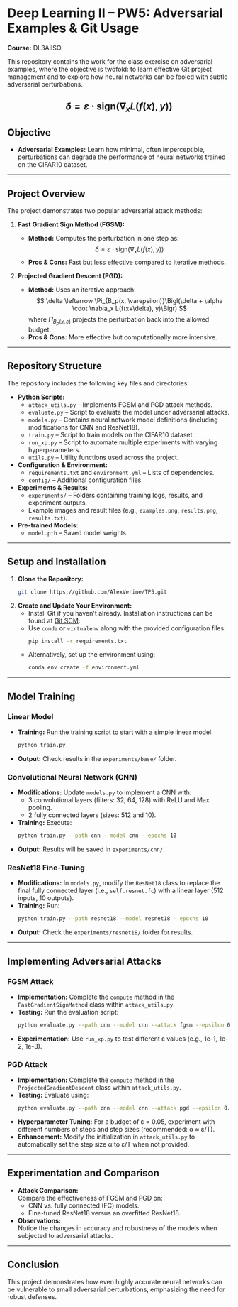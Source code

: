 # Deep Learning II – PW5: Adversarial Examples & Git Usage

**Course:** DL3AIISO

This repository contains the work for the class exercise on adversarial examples, where the objective is twofold: to learn effective Git project management and to explore how neural networks can be fooled with subtle adversarial perturbations.


$$
\delta = \varepsilon \cdot \text{sign}(\nabla_x L(f(x), y))
$$
---

## Objective

- **Adversarial Examples:** Learn how minimal, often imperceptible, perturbations can degrade the performance of neural networks trained on the CIFAR10 dataset.

---

## Project Overview

The project demonstrates two popular adversarial attack methods:

1. **Fast Gradient Sign Method (FGSM):**
   - **Method:** Computes the perturbation in one step as:
$$
\delta = \varepsilon \cdot \text{sign}(\nabla_x L(f(x), y))
$$
   - **Pros & Cons:** Fast but less effective compared to iterative methods.

2. **Projected Gradient Descent (PGD):**
   - **Method:** Uses an iterative approach:
     $$
     \delta \leftarrow \Pi_{B_p(x, \varepsilon)}\Bigl(\delta + \alpha \cdot \nabla_x L(f(x+\delta), y)\Bigr)
     $$
     where $\Pi_{B_p(x, \varepsilon)}$ projects the perturbation back into the allowed budget.
   - **Pros & Cons:** More effective but computationally more intensive.
--- 


## Repository Structure

The repository includes the following key files and directories:

- **Python Scripts:**
  - `attack_utils.py` – Implements FGSM and PGD attack methods.
  - `evaluate.py` – Script to evaluate the model under adversarial attacks.
  - `models.py` – Contains neural network model definitions (including modifications for CNN and ResNet18).
  - `train.py` – Script to train models on the CIFAR10 dataset.
  - `run_xp.py` – Script to automate multiple experiments with varying hyperparameters.
  - `utils.py` – Utility functions used across the project.
- **Configuration & Environment:**
  - `requirements.txt` and `environment.yml` – Lists of dependencies.
  - `config/` – Additional configuration files.
- **Experiments & Results:**
  - `experiments/` – Folders containing training logs, results, and experiment outputs.
  - Example images and result files (e.g., `examples.png`, `results.png`, `results.txt`).
- **Pre-trained Models:**
  - `model.pth` – Saved model weights.

---

## Setup and Installation

1. **Clone the Repository:**
   ```bash
   git clone https://github.com/AlexVerine/TP5.git
   ```
2. **Create and Update Your Environment:**
   - Install Git if you haven't already. Installation instructions can be found at [Git SCM](https://git-scm.com/book/en/v2/Getting-Started-Installing-Git).
   - Use `conda` or `virtualenv` along with the provided configuration files:
     ```bash
     pip install -r requirements.txt
     ```
   - Alternatively, set up the environment using:
     ```bash
     conda env create -f environment.yml
     ```

---

## Model Training

### Linear Model
- **Training:** Run the training script to start with a simple linear model:
  ```bash
  python train.py
  ```
- **Output:** Check results in the `experiments/base/` folder.

### Convolutional Neural Network (CNN)
- **Modifications:** Update `models.py` to implement a CNN with:
  - 3 convolutional layers (filters: 32, 64, 128) with ReLU and Max pooling.
  - 2 fully connected layers (sizes: 512 and 10).
- **Training:** Execute:
  ```bash
  python train.py --path cnn --model cnn --epochs 10
  ```
- **Output:** Results will be saved in `experiments/cnn/`.

### ResNet18 Fine-Tuning
- **Modifications:** In `models.py`, modify the `ResNet18` class to replace the final fully connected layer (i.e., `self.resnet.fc`) with a linear layer (512 inputs, 10 outputs).
- **Training:** Run:
  ```bash
  python train.py --path resnet18 --model resnet18 --epochs 10
  ```
- **Output:** Check the `experiments/resnet18/` folder for results.

---

## Implementing Adversarial Attacks

### FGSM Attack
- **Implementation:** Complete the `compute` method in the `FastGradientSignMethod` class within `attack_utils.py`.
- **Testing:** Run the evaluation script:
  ```bash
  python evaluate.py --path cnn --model cnn --attack fgsm --epsilon 0.05
  ```
- **Experimentation:** Use `run_xp.py` to test different ε values (e.g., 1e-1, 1e-2, 1e-3).

### PGD Attack
- **Implementation:** Complete the `compute` method in the `ProjectedGradientDescent` class within `attack_utils.py`.
- **Testing:** Evaluate using:
  ```bash
  python evaluate.py --path cnn --model cnn --attack pgd --epsilon 0.1
  ```
- **Hyperparameter Tuning:** For a budget of ε = 0.05, experiment with different numbers of steps and step sizes (recommended: α ≈ ε/T).
- **Enhancement:** Modify the initialization in `attack_utils.py` to automatically set the step size α to ε/T when not provided.

---

## Experimentation and Comparison

- **Attack Comparison:**  
  Compare the effectiveness of FGSM and PGD on:
  - CNN vs. fully connected (FC) models.
  - Fine-tuned ResNet18 versus an overfitted ResNet18.
- **Observations:**  
  Notice the changes in accuracy and robustness of the models when subjected to adversarial attacks.

---

## Conclusion

This project demonstrates how even highly accurate neural networks can be vulnerable to small adversarial perturbations, emphasizing the need for robust defenses.
